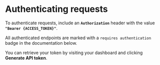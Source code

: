 # Authenticating requests

To authenticate requests, include an **`Authorization`** header with the value **`"Bearer {ACCESS_TOKEN}"`**.

All authenticated endpoints are marked with a `requires authentication` badge in the documentation below.

You can retrieve your token by visiting your dashboard and clicking <b>Generate API token</b>.
